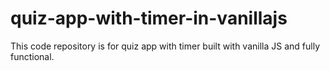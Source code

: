 # quiz-app-with-timer-in-vanillajs
This code repository is for quiz app with timer built with vanilla JS and fully functional. 
